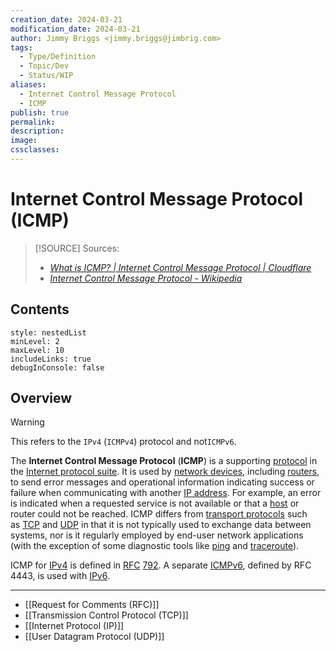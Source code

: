 ```yaml
---
creation_date: 2024-03-21
modification_date: 2024-03-21
author: Jimmy Briggs <jimmy.briggs@jimbrig.com>
tags:
  - Type/Definition
  - Topic/Dev
  - Status/WIP
aliases:
  - Internet Control Message Protocol
  - ICMP
publish: true
permalink:
description:
image:
cssclasses:
---
```


# Internet Control Message Protocol (ICMP)

> [!SOURCE] Sources:
> - *[What is ICMP? | Internet Control Message Protocol | Cloudflare](https://www.cloudflare.com/learning/ddos/glossary/internet-control-message-protocol-icmp/)*
> - *[Internet Control Message Protocol - Wikipedia](https://en.wikipedia.org/wiki/Internet_Control_Message_Protocol)*

## Contents

```table-of-contents
style: nestedList
minLevel: 2
maxLevel: 10
includeLinks: true
debugInConsole: false
```

## Overview

> [!WARNING]
> This refers to the `IPv4` (`ICMPv4`) protocol and not`ICMPv6`.

The **Internet Control Message Protocol** (**ICMP**) is a supporting [protocol](https://en.wikipedia.org/wiki/Communications_protocol "Communications protocol") in the [Internet protocol suite](https://en.wikipedia.org/wiki/Internet_protocol_suite "Internet protocol suite"). It is used by [network devices](https://en.wikipedia.org/wiki/Network_device "Network device"), including [routers](https://en.wikipedia.org/wiki/Router_(computing) "Router (computing)"), to send error messages and operational information indicating success or failure when communicating with another [IP address](https://en.wikipedia.org/wiki/IP_address "IP address"). For example, an error is indicated when a requested service is not available or that a [host](https://en.wikipedia.org/wiki/Host_(network) "Host (network)") or router could not be reached. ICMP differs from [transport protocols](https://en.wikipedia.org/wiki/Transport_protocol "Transport protocol") such as [TCP](https://en.wikipedia.org/wiki/Transmission_Control_Protocol "Transmission Control Protocol") and [UDP](https://en.wikipedia.org/wiki/User_Datagram_Protocol "User Datagram Protocol") in that it is not typically used to exchange data between systems, nor is it regularly employed by end-user network applications (with the exception of some diagnostic tools like [ping](https://en.wikipedia.org/wiki/Ping_(networking_utility) "Ping (networking utility)") and [traceroute](https://en.wikipedia.org/wiki/Traceroute "Traceroute")).

ICMP for [IPv4](https://en.wikipedia.org/wiki/IPv4 "IPv4") is defined in [RFC](https://en.wikipedia.org/wiki/RFC_(identifier) "RFC (identifier)") [792](https://datatracker.ietf.org/doc/html/rfc792). A separate [ICMPv6](https://en.wikipedia.org/wiki/ICMPv6 "ICMPv6"), defined by RFC 4443, is used with [IPv6](https://en.wikipedia.org/wiki/IPv6 "IPv6").

***

- [[Request for Comments (RFC)]]
- [[Transmission Control Protocol (TCP)]]
- [[Internet Protocol (IP)]]
- [[User Datagram Protocol (UDP)]]

